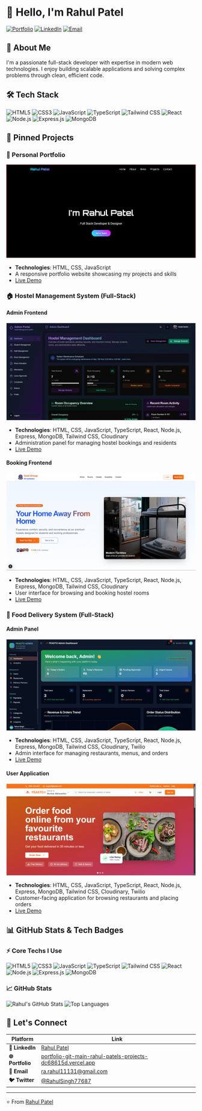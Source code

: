 # 👋 Hello, I'm Rahul Patel

[![Portfolio](https://img.shields.io/badge/Portfolio-Visit%20My%20Portfolio-blue?style=for-the-badge&logo=google-chrome)](https://portfolio-git-main-rahul-patels-projects-dc68615d.vercel.app/)
[![LinkedIn](https://img.shields.io/badge/LinkedIn-Connect%20with%20me-blue?style=for-the-badge&logo=linkedin)](https://www.linkedin.com/in/rahul-patel231/)
[![Email](https://img.shields.io/badge/Email-Contact%20Me-red?style=for-the-badge&logo=gmail)](mailto:ra.rahul11131@gmail.com)

## 🚀 About Me

I'm a passionate full-stack developer with expertise in modern web technologies. I enjoy building scalable applications and solving complex problems through clean, efficient code.

## 🛠️ Tech Stack

![HTML5](https://img.shields.io/badge/HTML5-E34F26?style=for-the-flat&logo=html5&logoColor=white)
![CSS3](https://img.shields.io/badge/CSS3-1572B6?style=for-the-flat&logo=css3&logoColor=white)
![JavaScript](https://img.shields.io/badge/JavaScript-F7DF1E?style=for-the-flat&logo=javascript&logoColor=black)
![TypeScript](https://img.shields.io/badge/TypeScript-007ACC?style=for-the-flat&logo=typescript&logoColor=white)
![Tailwind CSS](https://img.shields.io/badge/Tailwind%20CSS-38B2AC?style=for-the-flat&logo=tailwind-css&logoColor=white)
![React](https://img.shields.io/badge/React-20232A?style=for-the-flat&logo=react&logoColor=61DAFB)
![Node.js](https://img.shields.io/badge/Node.js-339933?style=for-the-flat&logo=nodedotjs&logoColor=white)
![Express.js](https://img.shields.io/badge/Express.js-000000?style=for-the-flat&logo=express&logoColor=white)
![MongoDB](https://img.shields.io/badge/MongoDB-47A248?style=for-the-flat&logo=mongodb&logoColor=white)

## 📌 Pinned Projects

### 🎨 Personal Portfolio
![Portfolio Preview](https://github.com/rahulpatel51/rahulpatel51/blob/main/Page1.png)
- **Technologies**: HTML, CSS, JavaScript
- A responsive portfolio website showcasing my projects and skills
- [Live Demo](https://your-portfolio-link.com)


### 🏠 Hostel Management System (Full-Stack)
#### Admin Frontend
![Hostel Admin Preview](https://github.com/rahulpatel51/rahulpatel51/blob/main/Hostel%20Admin.png)
- **Technologies**: HTML, CSS, JavaScript, TypeScript, React, Node.js, Express, MongoDB, Tailwind CSS, Cloudinary
- Administration panel for managing hostel bookings and residents
- [Live Demo](https://hostel-admin-frontend.vercel.app/)

#### Booking Frontend
![Hostel Booking Preview](https://github.com/rahulpatel51/rahulpatel51/blob/main/Hostel%20Booking.png)
- **Technologies**: HTML, CSS, JavaScript, TypeScript, React, Node.js, Express, MongoDB, Tailwind CSS, Cloudinary
- User interface for browsing and booking hostel rooms
- [Live Demo](https://hostel-booking-frontend-phi.vercel.app/)

### 🍕 Food Delivery System (Full-Stack)
#### Admin Panel
![Food Delivery Admin Preview](https://github.com/rahulpatel51/rahulpatel51/blob/main/Food%20Delivery%20Admin.png)
- **Technologies**: HTML, CSS, JavaScript, TypeScript, React, Node.js, Express, MongoDB, Tailwind CSS, Cloudinary, Twilio 
- Admin interface for managing restaurants, menus, and orders
- [Live Demo](https://food-delivery-admin-steel.vercel.app/auth/login)

#### User Application
![Food Delivery User Preview](https://github.com/rahulpatel51/rahulpatel51/blob/main/Food%20Delivery%20User.png)
- **Technologies**: HTML, CSS, JavaScript, TypeScript, React, Node.js, Express, MongoDB, Tailwind CSS, Cloudinary, Twilio 
- Customer-facing application for browsing restaurants and placing orders
- [Live Demo](https://food-delivery-user-gold.vercel.app/)


## 📊 GitHub Stats & Tech Badges

### ⚡ Core Techs I Use
![HTML5](https://img.shields.io/badge/HTML5-E34F26?style=for-the-flat&logo=html5&logoColor=white)
![CSS3](https://img.shields.io/badge/CSS3-1572B6?style=for-the-flat&logo=css3&logoColor=white)
![JavaScript](https://img.shields.io/badge/JavaScript-F7DF1E?style=for-the-flat&logo=javascript&logoColor=black)
![TypeScript](https://img.shields.io/badge/TypeScript-007ACC?style=for-the-flat&logo=typescript&logoColor=white)
![Tailwind CSS](https://img.shields.io/badge/Tailwind%20CSS-38B2AC?style=for-the-flat&logo=tailwind-css&logoColor=white)
![React](https://img.shields.io/badge/React-20232A?style=for-the-flat&logo=react&logoColor=61DAFB)
![Node.js](https://img.shields.io/badge/Node.js-339933?style=for-the-flat&logo=nodedotjs&logoColor=white)
![Express.js](https://img.shields.io/badge/Express.js-000000?style=for-the-flat&logo=express&logoColor=white)
![MongoDB](https://img.shields.io/badge/MongoDB-47A248?style=for-the-flat&logo=mongodb&logoColor=white)

### 📈 GitHub Stats
![Rahul's GitHub Stats](https://github-readme-stats.vercel.app/api?username=rahulpatel51&show_icons=true&theme=radical)
![Top Languages](https://github-readme-stats.vercel.app/api/top-langs/?username=rahulpatel51&layout=compact&theme=radical)

## 🤝 Let's Connect

| Platform | Link |
|----------|------|
| **💼 LinkedIn** | [Rahul Patel](https://www.linkedin.com/in/rahul-patel231/) |
| **🌐 Portfolio** | [portfolio-git-main-rahul-patels-projects-dc68615d.vercel.app](https://portfolio-git-main-rahul-patels-projects-dc68615d.vercel.app/) |
| **📧 Email** | [ra.rahul11131@gmail.com](mailto:ra.rahul11131@gmail.com) |
| **🐦 Twitter** | [@RahulSingh77687](https://x.com/RahulSingh77687) |

---

⭐️ From [Rahul Patel](https://github.com/rahulpatel51)
